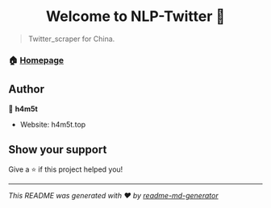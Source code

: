 <h1 align="center">Welcome to NLP-Twitter 👋</h1>
<p>
</p>

> Twitter_scraper for China.

### 🏠 [Homepage](github.com/h4m5t/NLP-Twitter)

## Author

👤 **h4m5t**

* Website: h4m5t.top

## Show your support

Give a ⭐️ if this project helped you!

***
_This README was generated with ❤️ by [readme-md-generator](https://github.com/kefranabg/readme-md-generator)_